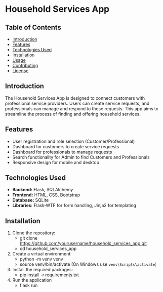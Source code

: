 # Household Services App

## Table of Contents
- [Introduction](#introduction)
- [Features](#features)
- [Technologies Used](#technologies-used)
- [Installation](#installation)
- [Usage](#usage)
- [Contributing](#contributing)
- [License](#license)

## Introduction
The Household Services App is designed to connect customers with professional service providers. Users can create service requests, and professionals can manage and respond to these requests. This app aims to streamline the process of finding and offering household services.

## Features
- User registration and role selection (Customer/Professional)
- Dashboard for customers to create service requests
- Dashboard for professionals to manage requests
- Search functionality for Admin to find Customers and Professionals
- Responsive design for mobile and desktop

## Technologies Used
- **Backend:** Flask, SQLAlchemy
- **Frontend:** HTML, CSS, Bootstrap
- **Database:** SQLite
- **Libraries:** Flask-WTF for form handling, Jinja2 for templating

## Installation
1. Clone the repository:
   - git clone https://github.com/yourusername/household_services_app.git
   - cd household_services_app
2. Create a virtual environment:
   - python -m venv venv
   - source venv/bin/activate (On Windows use `venv\Scripts\activate`)
4. Install the required packages:
   - pip install -r requirements.txt
5. Run the application
   - flask run
